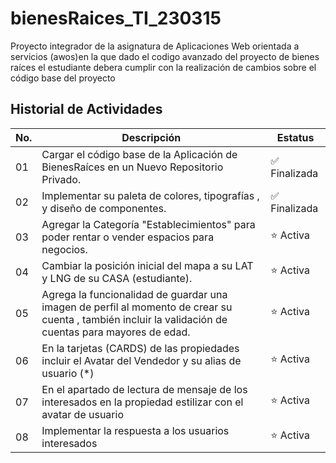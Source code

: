 # bienesRaices_TI_230315
Proyecto integrador de la asignatura de Aplicaciones Web orientada a servicios (awos)en la que dado el codigo avanzado del proyecto de bienes raíces el estudiante debera cumplir con la realización de cambios sobre el código base del proyecto


## Historial de Actividades

| No. | Descripción | Estatus |
|-----------|-------------|-------------------------|
| 01        | Cargar el código base de la Aplicación de BienesRaíces en un Nuevo Repositorio Privado. |✅ Finalizada|
| 02        | Implementar su paleta de colores, tipografías , y diseño de componentes. |  ✅ Finalizada|
| 03        | Agregar la Categoría "Establecimientos" para poder rentar o vender espacios para negocios. | ⭐ Activa |
| 04        | Cambiar la posición inicial del mapa a su LAT y LNG de su CASA (estudiante). | ⭐ Activa |
| 05        | Agrega la funcionalidad de guardar una imagen de perfil al momento de crear su cuenta , también incluir la validación de cuentas para mayores de edad. | ⭐ Activa|
| 06        | En la tarjetas (CARDS) de las propiedades incluir el Avatar del Vendedor y su alias de usuario (*) | ⭐ Activa |
| 07        | En el apartado de lectura de mensaje de los interesados en la propiedad estilizar con el avatar de usuario | ⭐ Activa |
| 08        | Implementar la respuesta a los usuarios interesados | ⭐ Activa |